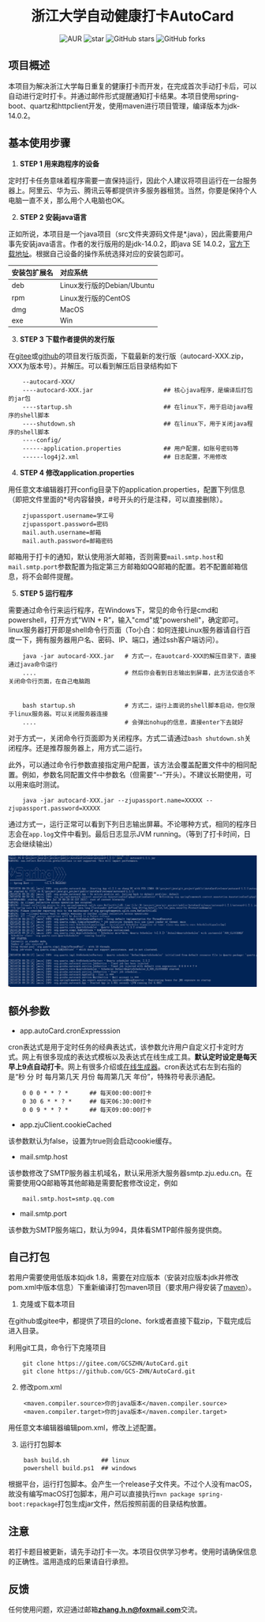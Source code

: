 <h1 style="text-align: center">浙江大学自动健康打卡AutoCard</h1>
<div style="text-align: center">

![AUR](https://img.shields.io/badge/license-Apache%20License%202.0-blue.svg)
![star](https://gitee.com/GCSZHN/AutoCard/badge/star.svg?theme=white)
![GitHub stars](https://img.shields.io/github/stars/GCS-ZHN/AutoCard.svg?style=social&label=Stars)
![GitHub forks](https://img.shields.io/github/forks/GCS-ZHN/AutoCard.svg?style=social&label=Fork)

</div>

## 项目概述
本项目为解决浙江大学每日重复的健康打卡而开发，在完成首次手动打卡后，可以自动进行定时打卡。并通过邮件形式提醒通知打卡结果。本项目使用spring-boot、quartz和httpclient开发，使用maven进行项目管理，编译版本为jdk-14.0.2。

## 基本使用步骤
1. **STEP 1 用来跑程序的设备**

定时打卡任务意味着程序需要一直保持运行，因此个人建议将项目运行在一台服务器上。阿里云、华为云、腾讯云等都提供许多服务器租赁。当然，你要是保持个人电脑一直不关，那么用个人电脑也OK。

2. **STEP 2 安装java语言**

正如所说，本项目是一个java项目（src文件夹源码文件是*.java），因此需要用户事先安装java语言。作者的发行版用的是jdk-14.0.2，即java SE 14.0.2，[官方下载地址](https://www.oracle.com/java/technologies/javase/jdk14-archive-downloads.html)。根据自己设备的操作系统选择对应的安装包即可。

|安装包扩展名 |对应系统                  |
|:----------|:------------------------|
|deb        |Linux发行版的Debian/Ubuntu|
|rpm        |Linux发行版的CentOS       |
|dmg        |MacOS                    |
|exe        |Win                      |

3. **STEP 3 下载作者提供的发行版**

在[gitee](https://gitee.com/GCSZHN/AutoCard/releases/)或[github](https://github.com/GCS-ZHN/AutoCard/releases)的项目发行版页面，下载最新的发行版（autocard-XXX.zip，XXX为版本号）。并解压。可以看到解压后目录结构如下

        --autocard-XXX/
        ----autocard-XXX.jar                    ## 核心java程序，是编译后打包的jar包
        ----startup.sh                          ## 在linux下，用于启动java程序的shell脚本
        ----shutdown.sh                         ## 在linux下，用于关闭java程序的shell脚本
        ----config/
        ------application.properties            ## 用户配置，如账号密码等
        ------log4j2.xml                        ## 日志配置，不用修改

4. **STEP 4 修改application.properties**

用任意文本编辑器打开config目录下的application.properties，配置下列信息（即把文件里面的*号内容替换，#号开头的行是注释，可以直接删除）。

        zjupassport.username=学工号
        zjupassport.password=密码
        mail.auth.username=邮箱
        mail.auth.password=邮箱密码

邮箱用于打卡的通知，默认使用浙大邮箱，否则需要`mail.smtp.host`和`mail.smtp.port`参数配置为指定第三方邮箱如QQ邮箱的配置。若不配置邮箱信息，将不会邮件提醒。

5. **STEP 5 运行程序**

需要通过命令行来运行程序，在Windows下，常见的命令行是cmd和powershell，打开方式“WIN + R”，输入"cmd"或"powershell"，确定即可。linux服务器打开即是shell命令行页面（To小白：如何连接Linux服务器请自行百度一下，拥有服务器用户名、密码、IP、端口，通过ssh客户端访问）。

        java -jar autocard-XXX.jar   # 方式一，在auotcard-XXX的解压目录下，直接通过java命令运行
        ....                         # 然后你会看到日志输出到屏幕，此方法仅适合不关闭命令行页面，在自己电脑跑


        bash startup.sh              # 方式二，运行上面说的shell脚本启动，但仅限于linux服务器。可以关闭服务器连接
        ....                         # 会弹出nohup的信息，直接enter下去就好

对于方式一，关闭命令行页面即为关闭程序。方式二请通过`bash shutdown.sh`关闭程序。还是推荐服务器上，用方式二运行。

此外，可以通过命令行参数直接指定用户配置，该方法会覆盖配置文件中的相同配置。例如，参数名同配置文件中参数名（但需要“--”开头）。不建议长期使用，可以用来临时测试。

        java -jar autocard-XXX.jar --zjupassport.name=XXXXX --zjupassport.password=XXXXX

通过方式一，运行正常可以看到下列日志输出屏幕。不论哪种方式，相同的程序日志会在`app.log`文件中看到。最后日志显示JVM running。（等到了打卡时间，日志会继续输出）

![方式一截图](templete/fig1.png)

## 额外参数
- app.autoCard.cronExpresssion

cron表达式是用于定时任务的经典表达式，该参数允许用户自定义打卡定时方式。网上有很多现成的表达式模板以及表达式在线生成工具。**默认定时设定是每天早上9点自动打卡**。网上有很多介绍或[在线生成器](https://cron.qqe2.com/)。cron表达式右左到右指的是“秒 分 时 每月第几天 月份 每周第几天 年份”，特殊符号表示通配。

        0 0 0 * * ? *      ## 每天00:00:00打卡
        0 30 6 * * ? *     ## 每天06:30:00打卡
        0 0 9 * * ? *      ## 每天09:00:00打卡

- app.zjuClient.cookieCached

该参数默认为false，设置为true则会启动cookie缓存。

- mail.smtp.host

该参数修改了SMTP服务器主机域名，默认采用浙大服务器smtp.zju.edu.cn。在需要使用QQ邮箱等其他邮箱是需要配套修改设定，例如

        mail.smtp.host=smtp.qq.com

- mail.smtp.port
  
该参数为SMTP服务端口，默认为994，具体看SMTP邮件服务提供商。

## 自己打包
若用户需要使用低版本如jdk 1.8，需要在对应版本（安装对应版本jdk并修改pom.xml中版本信息）下重新编译打包maven项目（要求用户得安装了[maven](https://maven.apache.org/download.cgi)）。

1. 克隆或下载本项目

在github或gitee中，都提供了项目的clone、fork或者直接下载zip，下载完成后进入目录。

利用git工具，命令行下克隆项目

        git clone https://gitee.com/GCSZHN/AutoCard.git
        git clone https://github.com/GCS-ZHN/AutoCard.git

2. 修改pom.xml
   
        <maven.compiler.source>你的java版本</maven.compiler.source>
        <maven.compiler.target>你的java版本</maven.compiler.target>

用任意文本编辑器编辑pom.xml，修改上述配置。

3. 运行打包脚本

        bash build.sh         ## linux
        powershell build.ps1  ## windows

根据平台，运行打包脚本。会产生一个release子文件夹。不过个人没有macOS，故没有编写macOS打包脚本，用户可以直接执行`mvn package spring-boot:repackage`打包生成jar文件，然后按照前面的目录结构放置。

## 注意
若打卡题目被更新，请先手动打卡一次。本项目仅供学习参考。使用时请确保信息的正确性。滥用造成的后果请自行承担。

## 反馈
任何使用问题，欢迎通过邮箱**zhang.h.n@foxmail.com**交流。
